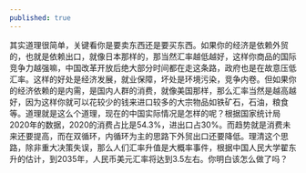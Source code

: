 ```yaml
---
published: true
---
```

其实道理很简单，关键看你是要卖东西还是要买东西。如果你的经济是依赖外贸的，也就是依赖出口，就像日本那样的，那当然汇率越低越好，这样你商品的国际竞争力越强嘛，中国改革开放后绝大部分时间都在走这条路，政府也是在故意压低汇率。这样的好处是经济发展，就业保障，坏处是环境污染，竞争内卷。但如果你的经济依赖的是内需，是国内人群的消费，就像美国那样，那么汇率当然是越高越好，因为这样你就可以花较少的钱来进口较多的大宗物品如铁矿石，石油，粮食等。道理就是这么个道理，现在的中国实际情况是怎样的呢？根据国家统计局2020年的数据，2020的消费占比是54.3%，进出口占30%。而趋势就是消费未来还要提高，而在双循环，内循环为主的思路下外贸出口还要降低。理清这个思路，除非重大决策失误，那么人们汇率升值是大概率事件，根据中国人民大学翟东升的估计，到2035年，人民币美元汇率将达到3.5左右。你明白该怎么做了吗？